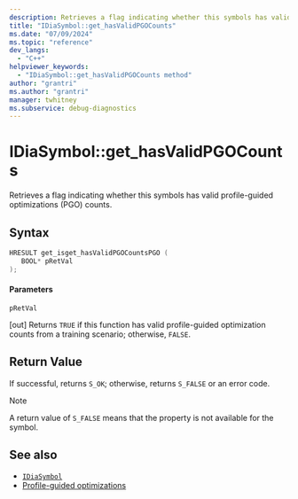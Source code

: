 ```yaml
---
description: Retrieves a flag indicating whether this symbols has valid profile-guided optimizations (PGO) counts.
title: "IDiaSymbol::get_hasValidPGOCounts"
ms.date: "07/09/2024"
ms.topic: "reference"
dev_langs:
  - "C++"
helpviewer_keywords:
  - "IDiaSymbol::get_hasValidPGOCounts method"
author: "grantri"
ms.author: "grantri"
manager: twhitney
ms.subservice: debug-diagnostics
---
```


# IDiaSymbol::get_hasValidPGOCounts

Retrieves a flag indicating whether this symbols has valid profile-guided optimizations (PGO) counts.

## Syntax

```C++
HRESULT get_isget_hasValidPGOCountsPGO ( 
   BOOL* pRetVal
);
```

#### Parameters

 `pRetVal`

[out] Returns `TRUE` if this function has valid profile-guided optimization counts from a training scenario; otherwise, `FALSE`.

## Return Value

 If successful, returns `S_OK`; otherwise, returns `S_FALSE` or an error code.

> [!NOTE]
> A return value of `S_FALSE` means that the property is not available for the symbol.

## See also

- [`IDiaSymbol`](../../debugger/debug-interface-access/idiasymbol.md)
- [Profile-guided optimizations](/cpp/build/profile-guided-optimizations)

